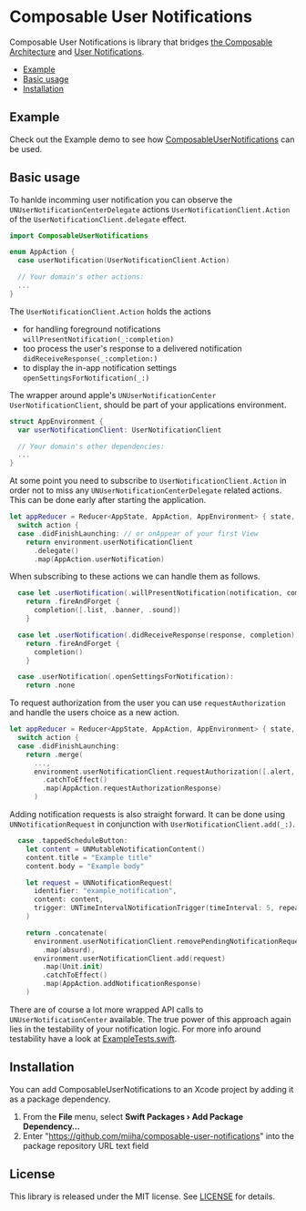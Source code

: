 # Composable User Notifications

Composable User Notifications is library that bridges [the Composable Architecture](https://github.com/pointfreeco/swift-composable-architecture) and [User Notifications](https://developer.apple.com/documentation/usernotifications).

* [Example](#example)
* [Basic usage](#basic-usage)
* [Installation](#installation)

## Example
Check out the Example demo to see how [ComposableUserNotifications](./Examples/Example) can be used.

## Basic usage
To hanlde incomming user notification you can observe the `UNUserNotificationCenterDelegate` actions `UserNotificationClient.Action` of the `UserNotificationClient.delegate` effect.

```swift
import ComposableUserNotifications

enum AppAction {
  case userNotification(UserNotificationClient.Action)

  // Your domain's other actions:
  ...
}
```
The `UserNotificationClient.Action` holds the actions
* for handling foreground notifications `willPresentNotification(_:completion)`
* too process the user's response to a delivered notification `didReceiveResponse(_:completion:)`
* to display the in-app notification settings `openSettingsForNotification(_:)`

The wrapper around apple's `UNUserNotificationCenter` `UserNotificationClient`, should be part of your applications environment.
```swift
struct AppEnvironment {
  var userNotificationClient: UserNotificationClient

  // Your domain's other dependencies:
  ...
}
```

At some point you need to subscribe to `UserNotificationClient.Action` in order not to miss any `UNUserNotificationCenterDelegate` related actions. This can be done early after starting the application.

```swift
let appReducer = Reducer<AppState, AppAction, AppEnvironment> { state, action, environment in
  switch action {
  case .didFinishLaunching: // or onAppear of your first View
    return environment.userNotificationClient
      .delegate()
      .map(AppAction.userNotification)
```
When subscribing to these actions we can handle them as follows.

```swift
  case let .userNotification(.willPresentNotification(notification, completion)):
    return .fireAndForget {
      completion([.list, .banner, .sound])
    }

  case let .userNotification(.didReceiveResponse(response, completion)):
    return .fireAndForget {
      completion()
    }

  case .userNotification(.openSettingsForNotification):
    return .none
```

To request authorization from the user you can use `requestAuthorization` and handle the users choice as a new action.

```swift
let appReducer = Reducer<AppState, AppAction, AppEnvironment> { state, action, environment in
  switch action {
  case .didFinishLaunching:
    return .merge(
      ...,
      environment.userNotificationClient.requestAuthorization([.alert, .badge, .sound])
        .catchToEffect()
        .map(AppAction.requestAuthorizationResponse)
      )
```

Adding notification requests is also straight forward. It can be done using `UNNotificationRequest` in conjunction with `UserNotificationClient.add(_:)`.

```swift
  case .tappedScheduleButton:
    let content = UNMutableNotificationContent()
    content.title = "Example title"
    content.body = "Example body"

    let request = UNNotificationRequest(
      identifier: "example_notification",
      content: content,
      trigger: UNTimeIntervalNotificationTrigger(timeInterval: 5, repeats: false)
    )

    return .concatenate(
      environment.userNotificationClient.removePendingNotificationRequestsWithIdentifiers(["example_notification"])
        .map(absurd),
      environment.userNotificationClient.add(request)
        .map(Unit.init)
        .catchToEffect()
        .map(AppAction.addNotificationResponse)
    )
```
There are of course a lot more wrapped API calls to `UNUserNotificationCenter` available. 
The true power of this approach again lies in the testability of your notification logic.
For more info around testability have a look at [ExampleTests.swift](./Examples/Example/ExampleTests/ExampleTests.swift).

## Installation

You can add ComposableUserNotifications to an Xcode project by adding it as a package dependency.

  1. From the **File** menu, select **Swift Packages › Add Package Dependency…**
  2. Enter "https://github.com/miiha/composable-user-notifications" into the package repository URL text field

## License

This library is released under the MIT license. See [LICENSE](LICENSE) for details.
